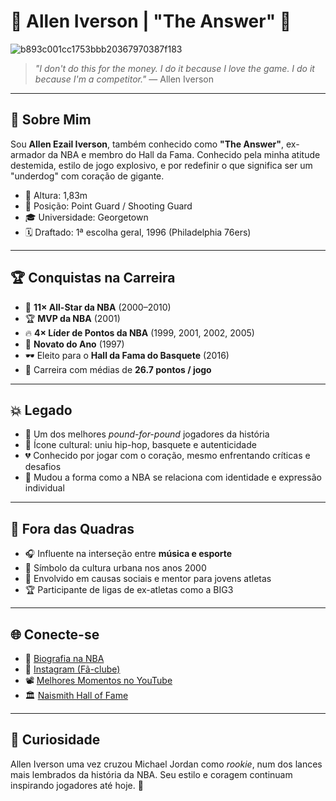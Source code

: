 # 👑 Allen Iverson | "The Answer" 🏀

![b893c001cc1753bbb20367970387f183](https://github.com/user-attachments/assets/c6e85d13-4992-45cd-b959-9a5e171a6627)

> *"I don't do this for the money. I do it because I love the game. I do it because I'm a competitor."* — Allen Iverson

---

## 🧠 Sobre Mim

Sou **Allen Ezail Iverson**, também conhecido como **"The Answer"**, ex-armador da NBA e membro do Hall da Fama. Conhecido pela minha atitude destemida, estilo de jogo explosivo, e por redefinir o que significa ser um "underdog" com coração de gigante.

- 📏 Altura: 1,83m  
- 🏀 Posição: Point Guard / Shooting Guard  
- 🎓 Universidade: Georgetown  
- 🗓️ Draftado: 1ª escolha geral, 1996 (Philadelphia 76ers)

---

## 🏆 Conquistas na Carreira

- 🌟 **11× All-Star da NBA** (2000–2010)  
- 🏆 **MVP da NBA** (2001)  
- 🔥 **4× Líder de Pontos da NBA** (1999, 2001, 2002, 2005)  
- 🏀 **Novato do Ano** (1997)  
- 🕶️ Eleito para o **Hall da Fama do Basquete** (2016)  
- 🏁 Carreira com médias de **26.7 pontos / jogo**

---

## 💥 Legado

- 👑 Um dos melhores *pound-for-pound* jogadores da história  
- 🎤 Ícone cultural: uniu hip-hop, basquete e autenticidade  
- 💔 Conhecido por jogar com o coração, mesmo enfrentando críticas e desafios  
- 🧠 Mudou a forma como a NBA se relaciona com identidade e expressão individual

---

## 🧬 Fora das Quadras

- 🎧 Influente na interseção entre **música e esporte**  
- 🧢 Símbolo da cultura urbana nos anos 2000  
- 🤝 Envolvido em causas sociais e mentor para jovens atletas  
- 🏆 Participante de ligas de ex-atletas como a BIG3

---

## 🌐 Conecte-se

- 🔗 [Biografia na NBA](https://www.nba.com/player/947/allen-iverson)  
- 📸 [Instagram (Fã-clube)](https://www.instagram.com/theofficialai3/)  
- 📽️ [Melhores Momentos no YouTube](https://www.youtube.com/results?search_query=allen+iverson+highlights)  
- 🏛️ [Naismith Hall of Fame](https://www.hoophall.com/hall-of-famers/allen-iverson/)

---

## 🎯 Curiosidade

Allen Iverson uma vez cruzou Michael Jordan como *rookie*, num dos lances mais lembrados da história da NBA. Seu estilo e coragem continuam inspirando jogadores até hoje. 💯
